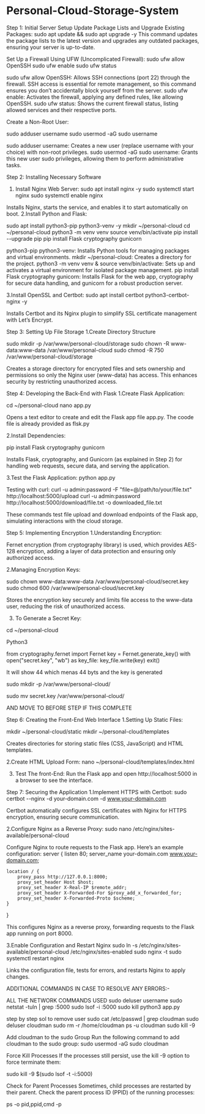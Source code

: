 # Personal-Cloud-Storage-System




Step 1: Initial Server Setup
Update Package Lists and Upgrade Existing Packages:
sudo apt update && sudo apt upgrade -y
This command updates the package lists to the latest version and upgrades any outdated packages, ensuring your server is up-to-date.

Set Up a Firewall Using UFW (Uncomplicated Firewall):
sudo ufw allow OpenSSH
sudo ufw enable
sudo ufw status

sudo ufw allow OpenSSH: Allows SSH connections (port 22) through the firewall. SSH access is essential for remote management, so this command ensures you don’t accidentally block yourself from the server.
sudo ufw enable: Activates the firewall, applying any defined rules, like allowing OpenSSH.
sudo ufw status: Shows the current firewall status, listing allowed services and their respective ports.

Create a Non-Root User:

sudo adduser username
sudo usermod -aG sudo username

sudo adduser username: Creates a new user (replace username with your choice) with non-root privileges.
sudo usermod -aG sudo username: Grants this new user sudo privileges, allowing them to perform administrative tasks.


Step 2: Installing Necessary Software

1. Install Nginx Web Server:
sudo apt install nginx -y
sudo systemctl start nginx
sudo systemctl enable nginx

Installs Nginx, starts the service, and enables it to start automatically on boot.
2.Install Python and Flask:

sudo apt install python3-pip python3-venv -y
mkdir ~/personal-cloud
cd ~/personal-cloud
python3 -m venv venv
source venv/bin/activate
pip install --upgrade pip
pip install Flask cryptography gunicorn

python3-pip python3-venv: Installs Python tools for managing packages and virtual environments.
mkdir ~/personal-cloud: Creates a directory for the project.
python3 -m venv venv & source venv/bin/activate: Sets up and activates a virtual environment for isolated package management.
pip install Flask cryptography gunicorn: Installs Flask for the web app, cryptography for secure data handling, and gunicorn for a robust production server.

3.Install OpenSSL and Certbot:
sudo apt install certbot python3-certbot-nginx -y

Installs Certbot and its Nginx plugin to simplify SSL certificate management with Let’s Encrypt.

Step 3: Setting Up File Storage
1.Create Directory Structure

sudo mkdir -p /var/www/personal-cloud/storage
sudo chown -R www-data:www-data /var/www/personal-cloud
sudo chmod -R 750 /var/www/personal-cloud/storage

Creates a storage directory for encrypted files and sets ownership and permissions so only the Nginx user (www-data) has access. This enhances security by restricting unauthorized access.

Step 4: Developing the Back-End with Flask
1.Create Flask Application:

cd ~/personal-cloud
nano app.py

Opens a text editor to create and edit the Flask app file app.py. The coode file is already provided as flsk.py

2.Install Dependencies:

pip install Flask cryptography gunicorn

Installs Flask, cryptography, and Gunicorn (as explained in Step 2) for handling web requests, secure data, and serving the application.

3.Test the Flask Application:
python app.py

Testing with curl:
curl -u admin:password -F "file=@/path/to/your/file.txt" http://localhost:5000/upload
curl -u admin:password http://localhost:5000/download/file.txt -o downloaded_file.txt

These commands test file upload and download endpoints of the Flask app, simulating interactions with the cloud storage.

Step 5: Implementing Encryption
1.Understanding Encryption:

Fernet encryption (from cryptography library) is used, which provides AES-128 encryption, adding a layer of data protection and ensuring only authorized access.

2.Managing Encryption Keys:

sudo chown www-data:www-data /var/www/personal-cloud/secret.key
sudo chmod 600 /var/www/personal-cloud/secret.key

Stores the encryption key securely and limits file access to the www-data user, reducing the risk of unauthorized access.

3. To Generate a Secret Key:

cd ~/personal-cloud

Python3


from cryptography.fernet import Fernet
key = Fernet.generate_key()
with open("secret.key", "wb") as key_file:
    key_file.write(key)
exit()


It will show 44 which menas 44 byts and the key is generated

sudo mkdir -p /var/www/personal-cloud/

sudo mv secret.key /var/www/personal-cloud/

AND MOVE TO BEFORE STEP IF THIS COMPLETE


Step 6: Creating the Front-End Web Interface
1.Setting Up Static Files:

mkdir ~/personal-cloud/static
mkdir ~/personal-cloud/templates

Creates directories for storing static files (CSS, JavaScript) and HTML templates.

2.Create HTML Upload Form:
nano ~/personal-cloud/templates/index.html

3. Test The front-End: 
Run the Flask app and open http://localhost:5000 in a browser to see the interface.

Step 7: Securing the Application
1.Implement HTTPS with Certbot:
sudo certbot --nginx -d your-domain.com -d www.your-domain.com

Certbot automatically configures SSL certificates with Nginx for HTTPS encryption, ensuring secure communication.

2.Configure Nginx as a Reverse Proxy:
sudo nano /etc/nginx/sites-available/personal-cloud

Configure Nginx to route requests to the Flask app. Here’s an example configuration:
server {
    listen 80;
    server_name your-domain.com www.your-domain.com;

    location / {
        proxy_pass http://127.0.0.1:8000;
        proxy_set_header Host $host;
        proxy_set_header X-Real-IP $remote_addr;
        proxy_set_header X-Forwarded-For $proxy_add_x_forwarded_for;
        proxy_set_header X-Forwarded-Proto $scheme;
    }
}

This configures Nginx as a reverse proxy, forwarding requests to the Flask app running on port 8000.

3.Enable Configuration and Restart Nginx
sudo ln -s /etc/nginx/sites-available/personal-cloud /etc/nginx/sites-enabled
sudo nginx -t
sudo systemctl restart nginx

Links the configuration file, tests for errors, and restarts Nginx to apply changes.


ADDITIONAL COMMANDS IN CASE TO RESOLVE ANY ERRORS:-

ALL THE NETWORK COMMANDS USED 
sudo deluser username
sudo netstat -tuln | grep :5000
sudo lsof -i :5000
sudo kill <PID>
python3 app.py


step by step sol to remove user 
sudo cat /etc/passwd | grep cloudman
sudo deluser cloudman
sudo rm -r /home/cloudman
ps -u cloudman
sudo kill -9 <PID>



Add cloudman to the sudo Group
Run the following command to add cloudman to the sudo group:
sudo usermod -aG sudo cloudman

Force Kill Processes
If the processes still persist, use the kill -9 option to force terminate them:

sudo kill -9 $(sudo lsof -t -i:5000)

Check for Parent Processes
Sometimes, child processes are restarted by their parent. Check the parent process ID (PPID) of the running processes:

ps -o pid,ppid,cmd -p <PID>
